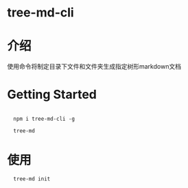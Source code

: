 # tree-md-cli

# 介绍

使用命令将制定目录下文件和文件夹生成指定树形markdown文档

# Getting Started

```

  npm i tree-md-cli -g

  tree-md

```

# 使用

```
  tree-md init

```